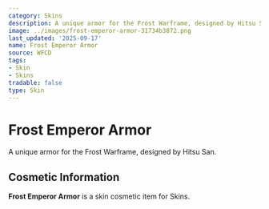```yaml
---
category: Skins
description: A unique armor for the Frost Warframe, designed by Hitsu San.
image: ../images/frost-emperor-armor-31734b3872.png
last_updated: '2025-09-17'
name: Frost Emperor Armor
source: WFCD
tags:
- Skin
- Skins
tradable: false
type: Skin
---
```


# Frost Emperor Armor

A unique armor for the Frost Warframe, designed by Hitsu San.

## Cosmetic Information

**Frost Emperor Armor** is a skin cosmetic item for Skins.

